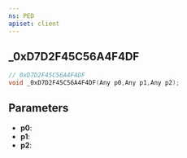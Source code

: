 ```yaml
---
ns: PED
apiset: client
---
```

## _0xD7D2F45C56A4F4DF

```c
// 0xD7D2F45C56A4F4DF
void _0xD7D2F45C56A4F4DF(Any p0,Any p1,Any p2);
```


## Parameters
* **p0**:
* **p1**:
* **p2**: